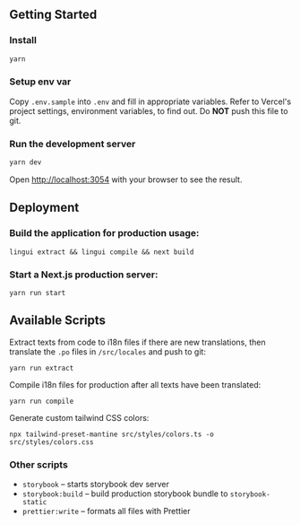 ## Getting Started

### Install

```bash
yarn
```

### Setup env var

Copy `.env.sample` into `.env` and fill in appropriate variables. Refer to Vercel's project settings, environment variables, to find out. Do **NOT** push this file to git.

### Run the development server

```bash
yarn dev
```

Open [http://localhost:3054](http://localhost:3054) with your browser to see the result.

## Deployment

### Build the application for production usage:

`lingui extract && lingui compile && next build`

### Start a Next.js production server:

`yarn run start`

## Available Scripts

Extract texts from code to i18n files if there are new translations, then translate the `.po` files in `/src/locales` and push to git:

`yarn run extract`

Compile i18n files for production after all texts have been translated:

`yarn run compile`

Generate custom tailwind CSS colors:

`npx tailwind-preset-mantine src/styles/colors.ts -o src/styles/colors.css`

### Other scripts

- `storybook` – starts storybook dev server
- `storybook:build` – build production storybook bundle to `storybook-static`
- `prettier:write` – formats all files with Prettier
